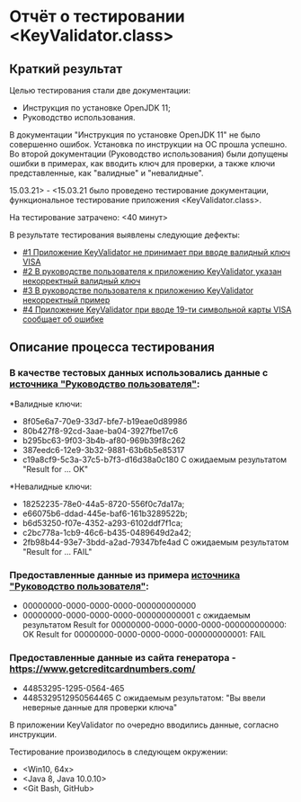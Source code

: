 # Отчёт о тестировании <KeyValidator.class>

## Краткий результат

Целью тестирования стали две документации: 
 - Инструкция по установке OpenJDK 11;
 - Руководство использования.
 
 В документации "Инструкция по установке OpenJDK 11" не было совершенно ошибок. Установка по инструкции на ОС прошла успешно. Во второй документации (Руководство использования) были допущены ошибки в примерах, как вводить ключ для проверки, а также ключи представленные, как "валидные" и "невалидные".

15.03.21> - <15.03.21 было проведено тестирование документации, функциональное тестирование приложения <KeyValidator.class>.

На тестирование затрачено: <40 минут>

В результате тестирования выявлены следующие дефекты:
* [#1 Приложение KeyValidator не принимает при вводе валидный ключ VISA](https://github.com/ZmbOrk/Homework-1.1---2-Java/issues/1)
* [#2 В руководстве пользователя к приложению KeyValidator указан некорректный валидный ключ](https://github.com/ZmbOrk/Homework-1.1---2-Java/issues/2)
* [#3 В руководстве пользователя к приложению KeyValidator некорректный пример](https://github.com/ZmbOrk/Homework-1.1---2-Java/issues/3)
* [#4 Приложение KeyValidator при вводе 19-ти символьной карты VISA сообщает об ошибке](https://github.com/ZmbOrk/Homework-1.1---2-Java/issues/4)

## Описание процесса тестирования

### В качестве тестовых данных использовались данные с [источника "Руководство пользователя"](https://github.com/netology-code/javaqa-homeworks/blob/master/intro/user-manual.md):
*Валидные ключи: 
- 8f05e6a7-70e9-33d7-bfe7-b19eae0d8998б
- 80b427f8-92cd-3aae-ba04-3927fbe17c6
- b295bc63-9f03-3b4b-af80-969b39f8c262
- 387eedc6-12e9-3b32-9881-63b6b5e85317
- c19a8cf9-5c3a-37c5-b7f3-d16d38a0c180
 С ожидаемым результатом "Result for ... OK" 

*Невалидные ключи: 
- 18252235-78e0-44a5-8720-556f0c7da17a;
- e66075b6-ddad-445e-baf6-161b3289522b;
- b6d53250-f07e-4352-a293-6102ddf7f1ca;
- c2bc778a-1cb9-46c6-b435-0489649d2a42;
- 2fb98b44-93e7-3bdd-a2ad-79347bfe4ad 
С ожидаемым результатом "Result for ... FAIL"

### Предоставленные данные из примера [источника "Руководство пользователя"](https://github.com/netology-code/javaqa-homeworks/blob/master/intro/user-manual.md):
- 00000000-0000-0000-0000-000000000000
- 00000000-0000-0000-0000-000000000001 
с ожидаемым результатом 
Result for 00000000-0000-0000-0000-000000000000: OK
Result for 00000000-0000-0000-0000-000000000001: FAIL

### Предоставленные данные из сайта генератора -  https://www.getcreditcardnumbers.com/
- 44853295-1295-0564-465 
- 4485329512950564465 
C ожидаемым результатом: "Вы ввели неверные данные для проверки ключа"

В приложении KeyValidator по очередно вводились данные, согласно инструкции. 


Тестирование производилось в следующем окружении:
* <Win10, 64x>
* <Java 8, Java 10.0.10>
* <Git Bash, GitHub>  
